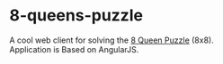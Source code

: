 8-queens-puzzle
===============

A cool web client for solving the <a target="_blank" href="http://en.wikipedia.org/wiki/Eight_queens_puzzle">8 Queen Puzzle</a> (8x8).<br>
Application is Based on AngularJS.
